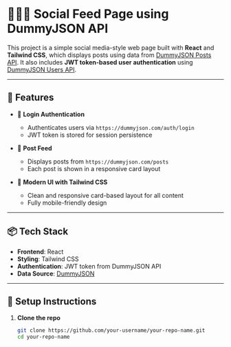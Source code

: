 # 🧑‍🤝‍🧑 Social Feed Page using DummyJSON API

This project is a simple social media-style web page built with **React** and **Tailwind CSS**, which displays posts using data from [DummyJSON Posts API](https://dummyjson.com/posts). It also includes **JWT token-based user authentication** using [DummyJSON Users API](https://dummyjson.com/users).

---

## 🚀 Features

- 🔐 **Login Authentication**
  - Authenticates users via `https://dummyjson.com/auth/login`
  - JWT token is stored for session persistence

- 📰 **Post Feed**
  - Displays posts from `https://dummyjson.com/posts`
  - Each post is shown in a responsive card layout

- 💅 **Modern UI with Tailwind CSS**
  - Clean and responsive card-based layout for all content
  - Fully mobile-friendly design

---

## 📦 Tech Stack

- **Frontend**: React
- **Styling**: Tailwind CSS
- **Authentication**: JWT token from DummyJSON API
- **Data Source**: [DummyJSON](https://dummyjson.com)

---

## 🔧 Setup Instructions

1. **Clone the repo**
   ```bash
   git clone https://github.com/your-username/your-repo-name.git
   cd your-repo-name
